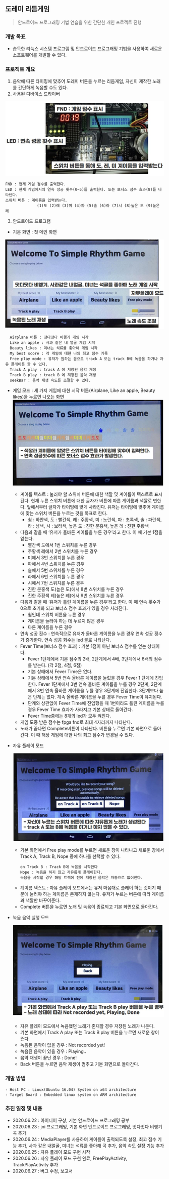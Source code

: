 ## 도레미 리듬게임
>안드로이드 프로그래밍 기법 연습을 위한 간단한 개인 프로젝트 진행

### 개발 목표
  - 습득한 리눅스 시스템 프로그램 및 안드로이드 프로그래밍 기법을 사용하여 새로운 소프트웨어를 개발할 수 있다.
  
### 프로젝트 개요
  1) 음악에 따른 타이밍에 맞추어 도레미 버튼을 누르는 리듬게임, 자신이 제작한 노래를 간단하게 녹음할 수도 있다.
  2) 사용된 디바이스 드라이버
  
  ![deviceDriver](./pics/deviceDriver.JPG)
  
    FND : 현재 게임 점수를 출력한다.
    LED : 현재 게임에서의 연속 성공 횟수(0~5)를 출력한다. 또는 보너스 점수 효과(8)를 나타낸다.
    스위치 버튼 : 계이름을 입력받는다.
                  (1)도 (2)레 (3)미 (4)파 (5)솔 (6)라 (7)시 (8)높은 도 (9)높은 레
  3) 안드로이드 프로그램
  - 기본 화면 : 첫 메인 화면
  
  ![deviceDriver](./pics/mainScreen.JPG)
      
      Airplane 버튼 : 떳다떳다 비행기 게임 시작
      Like an apple : 사과 같은 내 얼굴 게임 시작
      Beauty likes : 미녀는 석류를 좋아해 게임 시작
      My best score : 각 게임에 대한 나의 최고 점수 기록
      Free play mode : 유저가 원하는 음으로 track A 또는 track B에 녹음을 하거나 자유 플레이를 할 수 있다.
      Track A play : track A 에 저장된 음악 재생
      Track B play : track B 에 저장된 음악 재생
      seekBar : 음악 재생 속도를 조절할 수 있다.
  
  - 게임 모드 : 세 가지 게임에 대한 시작 버튼(Airplane, Like an apple, Beauty likes)을 누르면 나오는 화면
  ![deviceDriver](./pics/gameMode.JPG)
    - 계이름 텍스트 : 눌러야 할 스위치 버튼에 대한 색깔 및 계이름이 텍스트로 표시된다. 현재 누른 스위치 버튼에 대한 글자가 버튼에 따른 계이름과 색깔로 변한다. 앞에서부터 글자가 타이밍에 맞게 사라진다. 유저는 타이밍에 맞추어 계이름에 맞는 스위치 버튼을 누르는 것을 목표로 한다.
      - 쉼 : 하얀색, 도 : 빨간색, 레 : 주황색, 미 : 노란색, 파 : 초록색, 솔 : 파란색, 라 : 남색, 시 : 보라색, 높은 도 : 진한 분홍색, 높은 레 : 진한 주황색
    - 다음과 같을 때 ‘유저가 올바른 계이름을 누른 경우’라고 한다. 이 때 기본 1점을 얻는다.
        - 빨간색 도에서 1번 스위치를 누른 경우
        - 주황색 레에서 2번 스위치를 누른 경우
        - 미에서 3번 스위치를 누른 경우
        - 파에서 4번 스위치를 누른 경우
        - 솔에서 5번 스위치를 누른 경우
        - 라에서 6번 스위치를 누른 경우
        - 시에서 7번 스위치를 누른 경우
        - 진한 분홍색 도(높은 도)에서 8번 스위치를 누른 경우
        - 진한 주황색 레(높은 레)에서 9번 스위치를 누른 경우
    - 다음과 같을 때 ‘유저가 틀린 계이름을 누른 경우’라고 한다. 이 때 연속 횟수가 0으로 초기화 되고 보너스 점수 효과가 있을 경우 사라진다.
        - 쉼인데 스위치 버튼을 누른 경우
        - 계이름을 눌러야 하는 데 누르지 않은 경우
        - 다른 계이름을 누른 경우
    - 연속 성공 횟수 : 연속적으로 유저가 올바른 계이름을 누른 경우 연속 성공 횟수가 증가한다. 연속 성공 회수는 led 불로 나타난다.
    - Fever Time(보너스 점수 효과) : 기본 1점이 아닌 보너스 점수를 얻는 상태이다.
      - Fever 1단계에서 기본 점수의 2배, 2단계에서 4배, 3단계에서 6배의 점수를 받는다. (각 2점, 4점, 6점)
      - 기본 상태에서 Fever Time은 없다.
      - 기본 상태에서 5번 연속 올바른 계이름을 눌렀을 경우 Fever 1 단계에 진입한다. Fever 1단계에서 3번 연속 올바른 계이름을 누를 경우 2단계, 2단계에서 3번 연속 올바른 계이름을 누를 경우 3단계에 진입한다. 3단계보다 높은 단계는 없다. 계속 올바른 계이름을 누를 경우 Fever Time이 유지된다.
      - 단계와 상관없이 Fever Time에 진입했을 때 1번이라도 틀린 계이름을 누를 경우 Fever Time 효과가 사라지고 기본 상태로 돌아간다.
      - Fever Time중에는 8개의 led가 모두 켜진다.
    - 게임 도중 받은 점수는 fpga fnd로 최대 4자리까지 나타난다.
    - 노래가 끝나면 Complete버튼이 나타난다. 버튼을 누르면 기본 화면으로 돌아간다. 이 때 해당 게임에 대한 나의 최고 점수가 변경될 수 있다.
  - 자유 플레이 모드
    
    ![deviceDriver](./pics/freePlayMode.JPG)
    
    - 기본 화면에서 Free play mode를 누르면 새로운 창이 나타나고 새로운 창에서 Track A, Track B, Nope 중에 하나를 선택할 수 있다.
        ```on Track A : Track A에 녹음을 시작한다
        on Track B : Track B에 녹음을 시작한다
        Nope : 녹음을 하지 않고 자유롭게 플레이한다.
        녹음을 시작할 경우 해당 트랙에 전에 저장된 음악은 자동으로 없어진다.
    - 계이름 텍스트 : 자유 플레이 모드에서는 유저 마음대로 플레이 하는 것이기 때문에 눌러야 하는 계이름은 존재하지 않는다. 유저가 누르는 버튼에 따라 계이름과 색깔만 바꾸어준다.
    - Complete 버튼을 누르면 노래 및 녹음이 종료되고 기본 화면으로 돌아간다.
  - 녹음 음악 실행 모드
    
    ![deviceDriver](./pics/trackPlay.JPG)
    
    - 자유 플레이 모드에서 녹음했던 노래가 존재할 경우 저장된 노래가 나온다.
    - 기본 화면에서 Track A play 또는 Track B play 버튼을 누르면 새로운 창이 뜬다.
    - 녹음된 음악이 없을 경우 : Not recorded yet!
    - 녹음된 음악이 있을 경우 : Playing..
    - 음악 재생이 끝난 경우 : Done!
    - Back 버튼을 누르면 음악 재생이 멈추고 기본 화면으로 돌아간다.
    
### 개발 방법
    - Host PC : Linux(Ubuntu 16.04) System on x64 architecture
    - Target Board : Embedded linux system on ARM architecture
    
### 추진 일정 및 내용
  - 2020.06.22 : 아이디어 구상, 기본 안드로이드 프로그래밍 공부
  - 2020.06.23 : jni 프로그래밍, 기본 화면 안드로이드 프로그래밍, 떳다떳다 비행기 곡 추가
  - 2020.06.24 : MediaPlayer를 사용하여 계이름이 출력되도록 설정, 최고 점수 기능 추가, 사과 같은 내얼굴, 미녀는 석류를 좋아해 곡 추가, 음악 속도 설정 기능 추가
  - 2020.06.25 : 자유 플레이 모드 구현 시작
  - 2020.06.26 : 자유 플레이 모드 구현 완료, FreePlayActivity, TrackPlayActivity 추가
  - 2020.06.27 : 버그 수정, 보고서 
    
    
    
